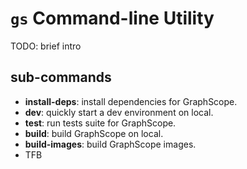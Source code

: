 # `gs` Command-line Utility

TODO: brief intro

## sub-commands

- **install-deps**: install dependencies for GraphScope.
- **dev**: quickly start a dev environment on local.
- **test**: run tests suite for GraphScope.
- **build**: build GraphScope on local.
- **build-images**: build GraphScope images.
- TFB
